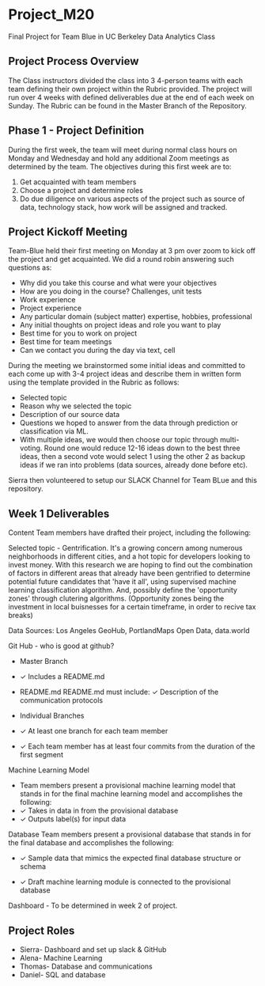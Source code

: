 # Project_M20
Final Project for Team Blue in UC Berkeley Data Analytics Class

## Project Process Overview
The Class instructors divided the class into 3 4-person teams with each team defining their own project within the Rubric provided. The project will run over 4 weeks with defined deliverables due at the end of each week on Sunday. The Rubric can be found in the Master Branch of the Repository. 

## Phase 1 - Project Definition
During the first week, the team will meet during normal class hours on Monday and Wednesday and hold any additional Zoom meetings as determined by the team. The objectives during this first week are to:
1) Get acquainted with team members
2) Choose a project and determine roles
3) Do due diligence on various aspects of the project such as source of data, technology stack, how work will be assigned and tracked. 

## Project Kickoff Meeting
Team-Blue held their first meeting on Monday at 3 pm over zoom to kick off the project and get acquainted. We did a round robin answering such questions as:

* Why did you take this course and what were your objectives
* How are you doing in the course? Challenges, unit tests
* Work experience
* Project experience
* Any particular domain (subject matter) expertise, hobbies, professional
* Any initial thoughts on project ideas and role you want to play
* Best time for you to work on project
* Best time for team meetings
* Can we contact you during the day via text, cell

During the meeting we brainstormed some initial ideas and committed to each come up with 3-4 project ideas and describe them in written form using the template provided in the Rubric as follows:

* Selected topic
* Reason why we selected the topic
* Description of our source data
* Questions we hoped to answer from the data through prediction or classification via ML. 
* With multiple ideas, we would then choose our topic through multi-voting. Round one would reduce 12-16 ideas down to the best
three ideas, then a second vote would select 1 using the other 2 as backup ideas if we ran into problems (data sources, already done before etc). 

Sierra then volunteered to setup our SLACK Channel for Team BLue and this repository. 

## Week 1 Deliverables
Content Team members have drafted their project, including the following:

Selected topic - Gentrification. 
It's a growing concern among numerous neighborhoods in different cities, and a hot topic for developers looking to invest money. With this research we are hoping to find out the combination of factors in different areas that already have been gentrified to determine potential future candidates that 'have it all', using supervised machine learning classification algorithm. And, possibly define the 'opportunity zones' through clutering algorithms. (Opportunity zones being the investment in local buisnesses for a certain timeframe, in order to recive tax breaks) 

Data Sources: Los Angeles GeoHub, PortlandMaps Open Data, data.world

Git Hub - who is good at github? 
* Master Branch
* ✓ Includes a README.md

*  README.md README.md must include: 
✓ Description of the communication protocols

* Individual Branches 
* ✓ At least one branch for each team member 
* ✓ Each team member has at least four commits from the duration of the first segment 

Machine Learning Model 
* Team members present a provisional machine learning model that stands in for the final machine learning model and accomplishes the following: 
* ✓ Takes in data in from the provisional database 
* ✓ Outputs label(s) for input data

Database
Team members present a provisional database that stands in for the final database and accomplishes the following: 

* ✓ Sample data that mimics the expected final database structure or schema 

* ✓ Draft machine learning module is connected to the provisional database 

Dashboard - To be determined in week 2 of project. 

## Project Roles

* Sierra- Dashboard and set up slack & GitHub
* Alena- Machine Learning
* Thomas- Database and communications
* Daniel- SQL and database
